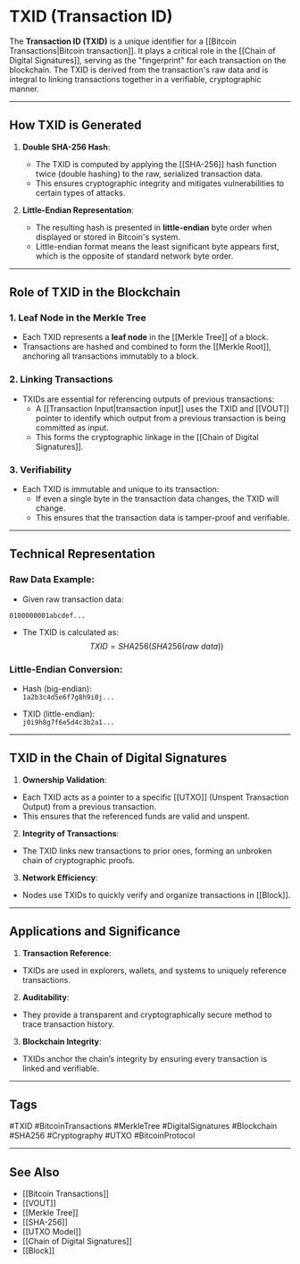 # TXID (Transaction ID)

The **Transaction ID (TXID)** is a unique identifier for a [[Bitcoin Transactions|Bitcoin transaction]]. It plays a critical role in the [[Chain of Digital Signatures]], serving as the "fingerprint" for each transaction on the blockchain. The TXID is derived from the transaction's raw data and is integral to linking transactions together in a verifiable, cryptographic manner.

---

## How TXID is Generated

1. **Double SHA-256 Hash**:
   - The TXID is computed by applying the [[SHA-256]] hash function twice (double hashing) to the raw, serialized transaction data.
   - This ensures cryptographic integrity and mitigates vulnerabilities to certain types of attacks.

2. **Little-Endian Representation**:
   - The resulting hash is presented in **little-endian** byte order when displayed or stored in Bitcoin's system.
   - Little-endian format means the least significant byte appears first, which is the opposite of standard network byte order.

---

## Role of TXID in the Blockchain

### 1. **Leaf Node in the Merkle Tree**
- Each TXID represents a **leaf node** in the [[Merkle Tree]] of a block.
- Transactions are hashed and combined to form the [[Merkle Root]], anchoring all transactions immutably to a block.

### 2. **Linking Transactions**
- TXIDs are essential for referencing outputs of previous transactions:
  - A [[Transaction Input|transaction input]] uses the TXID and [[VOUT]] pointer to identify which output from a previous transaction is being committed as input.
  - This forms the cryptographic linkage in the [[Chain of Digital Signatures]].

### 3. **Verifiability**
- Each TXID is immutable and unique to its transaction:
  - If even a single byte in the transaction data changes, the TXID will change.
  - This ensures that the transaction data is tamper-proof and verifiable.

---

## Technical Representation

### Raw Data Example:
- Given raw transaction data:
```
0100000001abcdef...
```
- The TXID is calculated as:
$$TXID = SHA256(SHA256(raw\ data))$$

### Little-Endian Conversion:
- Hash (big-endian):  
`1a2b3c4d5e6f7g8h9i0j...`

- TXID (little-endian):  
`j0i9h8g7f6e5d4c3b2a1...`

---

## TXID in the Chain of Digital Signatures

1. **Ownership Validation**:
 - Each TXID acts as a pointer to a specific [[UTXO]] (Unspent Transaction Output) from a previous transaction.
 - This ensures that the referenced funds are valid and unspent.

2. **Integrity of Transactions**:
 - The TXID links new transactions to prior ones, forming an unbroken chain of cryptographic proofs.

3. **Network Efficiency**:
 - Nodes use TXIDs to quickly verify and organize transactions in [[Block]].

---
## Applications and Significance

1. **Transaction Reference**:
 - TXIDs are used in explorers, wallets, and systems to uniquely reference transactions.

2. **Auditability**:
 - They provide a transparent and cryptographically secure method to trace transaction history.

3. **Blockchain Integrity**:
 - TXIDs anchor the chain’s integrity by ensuring every transaction is linked and verifiable.

---

## Tags

#TXID #BitcoinTransactions #MerkleTree #DigitalSignatures #Blockchain #SHA256 #Cryptography #UTXO #BitcoinProtocol

---

## See Also

- [[Bitcoin Transactions]]
- [[VOUT]]
- [[Merkle Tree]]
- [[SHA-256]]
- [[UTXO Model]]
- [[Chain of Digital Signatures]]
- [[Block]]
